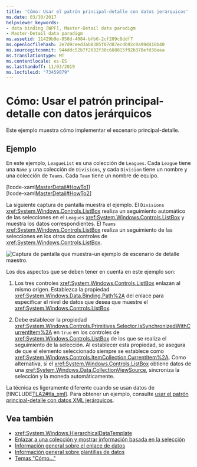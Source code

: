 ```yaml
---
title: 'Cómo: Usar el patrón principal-detalle con datos jerárquicos'
ms.date: 03/30/2017
helpviewer_keywords:
- data binding [WPF], Master-Detail data paradigm
- Master-Detail data paradigm
ms.assetid: 11429b9e-058d-4084-bfb6-2cf209c8ddf7
ms.openlocfilehash: 2e7d9ceed3ab8385f07d87ecdb92c0a99d410b40
ms.sourcegitcommit: 944ddc52b7f2632f30c668815f92b378efd38eea
ms.translationtype: MT
ms.contentlocale: es-ES
ms.lasthandoff: 11/03/2019
ms.locfileid: "73459079"
---
```

# <a name="how-to-use-the-master-detail-pattern-with-hierarchical-data"></a>Cómo: Usar el patrón principal-detalle con datos jerárquicos
Este ejemplo muestra cómo implementar el escenario principal-detalle.  
  
## <a name="example"></a>Ejemplo  
 En este ejemplo, `LeagueList` es una colección de `Leagues`. Cada `League` tiene una `Name` y una colección de `Divisions`, y cada `Division` tiene un nombre y una colección de `Teams`. Cada `Team` tiene un nombre de equipo.  
  
 [!code-xaml[MasterDetail#HowTo1](~/samples/snippets/visualbasic/VS_Snippets_Wpf/MasterDetail/VisualBasic/Page1.xaml#howto1)]  
[!code-xaml[MasterDetail#HowTo2](~/samples/snippets/visualbasic/VS_Snippets_Wpf/MasterDetail/VisualBasic/Page1.xaml#howto2)]  
  
 La siguiente captura de pantalla muestra el ejemplo. El `Divisions` <xref:System.Windows.Controls.ListBox> realiza un seguimiento automático de las selecciones en el `Leagues` <xref:System.Windows.Controls.ListBox> y muestra los datos correspondientes. El `Teams` <xref:System.Windows.Controls.ListBox> realiza un seguimiento de las selecciones en los otros dos controles de <xref:System.Windows.Controls.ListBox>.  
  
 ![Captura de pantalla que muestra&#45;un ejemplo de escenario de detalle maestro.](./media/how-to-use-the-master-detail-pattern-with-hierarchical-data/databinding-master-detail-scenario.png)  
  
 Los dos aspectos que se deben tener en cuenta en este ejemplo son:  
  
1. Los tres controles <xref:System.Windows.Controls.ListBox> enlazan al mismo origen. Establezca la propiedad <xref:System.Windows.Data.Binding.Path%2A> del enlace para especificar el nivel de datos que desea que muestre el <xref:System.Windows.Controls.ListBox>.  
  
2. Debe establecer la propiedad <xref:System.Windows.Controls.Primitives.Selector.IsSynchronizedWithCurrentItem%2A> en `true` en los controles de <xref:System.Windows.Controls.ListBox> de los que se realiza el seguimiento de la selección. Al establecer esta propiedad, se asegura de que el elemento seleccionado siempre se establece como <xref:System.Windows.Controls.ItemCollection.CurrentItem%2A>. Como alternativa, si el <xref:System.Windows.Controls.ListBox> obtiene datos de una <xref:System.Windows.Data.CollectionViewSource>, sincroniza la selección y la moneda automáticamente.  
  
 La técnica es ligeramente diferente cuando se usan datos de [!INCLUDE[TLA2#tla_xml](../../../../includes/tla2sharptla-xml-md.md)]. Para obtener un ejemplo, consulte [usar el patrón principal-detalle con datos XML jerárquicos](how-to-use-the-master-detail-pattern-with-hierarchical-xml-data.md).  
  
## <a name="see-also"></a>Vea también

- <xref:System.Windows.HierarchicalDataTemplate>
- [Enlazar a una colección y mostrar información basada en la selección](how-to-bind-to-a-collection-and-display-information-based-on-selection.md)
- [Información general sobre el enlace de datos](../../../desktop-wpf/data/data-binding-overview.md)
- [Información general sobre plantillas de datos](data-templating-overview.md)
- [Temas "Cómo..."](data-binding-how-to-topics.md)
